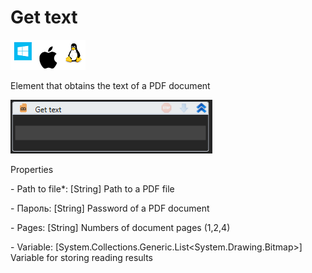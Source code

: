 # Get text

![](<../../../.gitbook/assets/image (26).png>)

Element that obtains the text of a PDF document

![](<../../../.gitbook/assets/1 (32).png>)

Properties

&#x20;\- Path to file\*: \[String] Path to a PDF file

&#x20;\- Пароль: \[String] Password of a PDF document

&#x20;\- Pages: \[String] Numbers of document pages (1,2,4)

&#x20;\- Variable: \[System.Collections.Generic.List\<System.Drawing.Bitmap>] Variable for storing reading results
